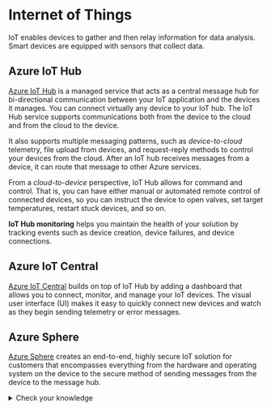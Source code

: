 # Internet of Things

IoT enables devices to gather and then relay information for data analysis. Smart devices are equipped with sensors that collect data.

## Azure IoT Hub

[Azure IoT Hub](https://docs.microsoft.com/en-us/azure/iot-hub/about-iot-hub) is a managed service that acts as a central message hub for bi-directional communication between your IoT application and the devices it manages. You can connect virtually any device to your IoT hub. The IoT Hub service supports communications both from the device to the cloud and from the cloud to the device.

It also supports multiple messaging patterns, such as *device-to-cloud* telemetry, file upload from devices, and request-reply methods to control your devices from the cloud. After an IoT hub receives messages from a device, it can route that message to other Azure services.

From a *cloud-to-device* perspective, IoT Hub allows for command and control. That is, you can have either manual or automated remote control of connected devices, so you can instruct the device to open valves, set target temperatures, restart stuck devices, and so on.

**IoT Hub monitoring** helps you maintain the health of your solution by tracking events such as device creation, device failures, and device connections.

## Azure IoT Central

[Azure IoT Central](https://docs.microsoft.com/en-us/azure/iot-central/core/overview-iot-central) builds on top of IoT Hub by adding a dashboard that allows you to connect, monitor, and manage your IoT devices. The visual user interface (UI) makes it easy to quickly connect new devices and watch as they begin sending telemetry or error messages.

## Azure Sphere

[Azure Sphere](https://docs.microsoft.com/en-us/azure-sphere/product-overview/what-is-azure-sphere) creates an end-to-end, highly secure IoT solution for customers that encompasses everything from the hardware and operating system on the device to the secure method of sending messages from the device to the message hub.

<details>
  <summary> Check your knowledge </summary>
1. A company wants to build a new voting kiosk for sales to governments around the world. Which IoT technologies should the company choose to ensure the highest degree of security?

- IoT Hub
- IoT Central
- **Azure Sphere**

*Azure Sphere provides the highest degree of security to ensure the device has not been tampered with.*
2. A company wants to quickly manage its individual IoT devices by using a web-based user interface. Which IoT technology should it choose?

- IoT Hub
- **IoT Central**
- Azure Sphere

*IoT Central quickly creates a web-based management portal to enable reporting and communication with IoT devices.*
3. You want to send messages from the IoT device to the cloud and vice versa. Which IoT technology can send and receive messages?

- **IoT Hub**
- IoT Central
- Azure Sphere

*An IoT hub communicates to IoT devices by sending and receiving messages.*
</details>
